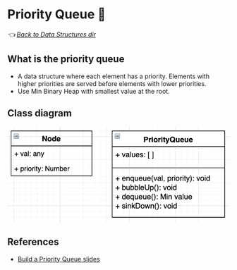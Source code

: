 # Priority Queue 💎
*👈 [Back to Data Structures dir](../README.md)*

## What is the priority queue

- A data structure where each element has a priority. Elements with higher priorities are served before elements with lower priorities.
- Use Min Binary Heap with smallest value at the root.

## Class diagram

  ![Priority Queue Class diagram](../../assets/images/data-structures/priority-queue-class-diagram.png)

## References

- [Build a Priority Queue slides](https://cs.slides.com/colt_steele/heaps#/40)

